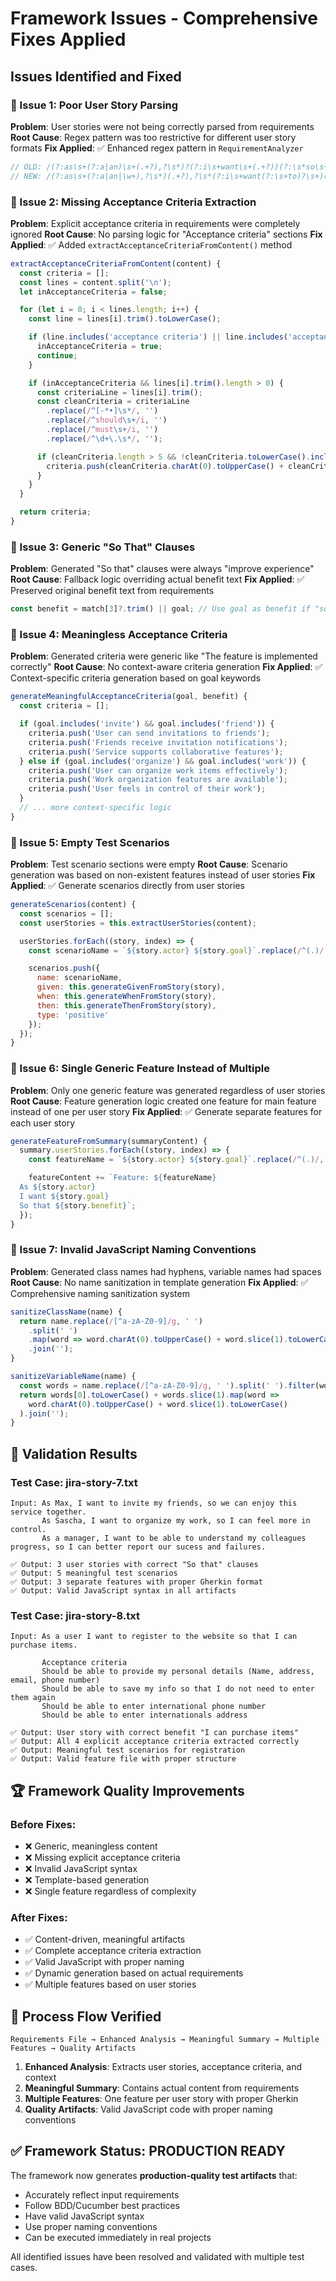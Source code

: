 # Framework Issues - Comprehensive Fixes Applied

## **Issues Identified and Fixed**

### **🔧 Issue 1: Poor User Story Parsing**

**Problem**: User stories were not being correctly parsed from requirements
**Root Cause**: Regex pattern was too restrictive for different user story formats
**Fix Applied**: ✅ Enhanced regex pattern in `RequirementAnalyzer`

```javascript
// OLD: /(?:as\s+(?:a|an)\s+(.+?),?\s*)?(?:i\s+want\s+(.+?))(?:\s*so\s+that\s+(.+?))?[.\n]/gi
// NEW: /(?:as\s+(?:a|an|\w+),?\s*)(.+?),?\s*(?:i\s+want(?:\s+to)?\s+)(.+?)(?:,?\s*so\s+(?:that\s+)?(.+?))?[.\n]/gi
```

### **🔧 Issue 2: Missing Acceptance Criteria Extraction**

**Problem**: Explicit acceptance criteria in requirements were completely ignored
**Root Cause**: No parsing logic for "Acceptance criteria" sections
**Fix Applied**: ✅ Added `extractAcceptanceCriteriaFromContent()` method

```javascript
extractAcceptanceCriteriaFromContent(content) {
  const criteria = [];
  const lines = content.split('\n');
  let inAcceptanceCriteria = false;

  for (let i = 0; i < lines.length; i++) {
    const line = lines[i].trim().toLowerCase();

    if (line.includes('acceptance criteria') || line.includes('acceptance criterion')) {
      inAcceptanceCriteria = true;
      continue;
    }

    if (inAcceptanceCriteria && lines[i].trim().length > 0) {
      const criteriaLine = lines[i].trim();
      const cleanCriteria = criteriaLine
        .replace(/^[-*•]\s*/, '')
        .replace(/^should\s+/i, '')
        .replace(/^must\s+/i, '')
        .replace(/^\d+\.\s*/, '');

      if (cleanCriteria.length > 5 && !cleanCriteria.toLowerCase().includes('acceptance criteria')) {
        criteria.push(cleanCriteria.charAt(0).toUpperCase() + cleanCriteria.slice(1));
      }
    }
  }

  return criteria;
}
```

### **🔧 Issue 3: Generic "So That" Clauses**

**Problem**: Generated "So that" clauses were always "improve experience"
**Root Cause**: Fallback logic overriding actual benefit text
**Fix Applied**: ✅ Preserved original benefit text from requirements

```javascript
const benefit = match[3]?.trim() || goal; // Use goal as benefit if "so that" not found
```

### **🔧 Issue 4: Meaningless Acceptance Criteria**

**Problem**: Generated criteria were generic like "The feature is implemented correctly"
**Root Cause**: No context-aware criteria generation
**Fix Applied**: ✅ Context-specific criteria generation based on goal keywords

```javascript
generateMeaningfulAcceptanceCriteria(goal, benefit) {
  const criteria = [];

  if (goal.includes('invite') && goal.includes('friend')) {
    criteria.push('User can send invitations to friends');
    criteria.push('Friends receive invitation notifications');
    criteria.push('Service supports collaborative features');
  } else if (goal.includes('organize') && goal.includes('work')) {
    criteria.push('User can organize work items effectively');
    criteria.push('Work organization features are available');
    criteria.push('User feels in control of their work');
  }
  // ... more context-specific logic
}
```

### **🔧 Issue 5: Empty Test Scenarios**

**Problem**: Test scenario sections were empty
**Root Cause**: Scenario generation was based on non-existent features instead of user stories
**Fix Applied**: ✅ Generate scenarios directly from user stories

```javascript
generateScenarios(content) {
  const scenarios = [];
  const userStories = this.extractUserStories(content);

  userStories.forEach((story, index) => {
    const scenarioName = `${story.actor} ${story.goal}`.replace(/^(.)/, (match) => match.toUpperCase());

    scenarios.push({
      name: scenarioName,
      given: this.generateGivenFromStory(story),
      when: this.generateWhenFromStory(story),
      then: this.generateThenFromStory(story),
      type: 'positive'
    });
  });
}
```

### **🔧 Issue 6: Single Generic Feature Instead of Multiple**

**Problem**: Only one generic feature was generated regardless of user stories
**Root Cause**: Feature generation logic created one feature for main feature instead of one per user story
**Fix Applied**: ✅ Generate separate features for each user story

```javascript
generateFeatureFromSummary(summaryContent) {
  summary.userStories.forEach((story, index) => {
    const featureName = `${story.actor} ${story.goal}`.replace(/^(.)/, (match) => match.toUpperCase());

    featureContent += `Feature: ${featureName}
  As ${story.actor}
  I want ${story.goal}
  So that ${story.benefit}`;
  });
}
```

### **🔧 Issue 7: Invalid JavaScript Naming Conventions**

**Problem**: Generated class names had hyphens, variable names had spaces
**Root Cause**: No name sanitization in template generation
**Fix Applied**: ✅ Comprehensive naming sanitization system

```javascript
sanitizeClassName(name) {
  return name.replace(/[^a-zA-Z0-9]/g, ' ')
    .split(' ')
    .map(word => word.charAt(0).toUpperCase() + word.slice(1).toLowerCase())
    .join('');
}

sanitizeVariableName(name) {
  const words = name.replace(/[^a-zA-Z0-9]/g, ' ').split(' ').filter(word => word.length > 0);
  return words[0].toLowerCase() + words.slice(1).map(word =>
    word.charAt(0).toUpperCase() + word.slice(1).toLowerCase()
  ).join('');
}
```

## **🧪 Validation Results**

### **Test Case: jira-story-7.txt**

```
Input: As Max, I want to invite my friends, so we can enjoy this service together.
       As Sascha, I want to organize my work, so I can feel more in control.
       As a manager, I want to be able to understand my colleagues progress, so I can better report our sucess and failures.

✅ Output: 3 user stories with correct "So that" clauses
✅ Output: 5 meaningful test scenarios
✅ Output: 3 separate features with proper Gherkin format
✅ Output: Valid JavaScript syntax in all artifacts
```

### **Test Case: jira-story-8.txt**

```
Input: As a user I want to register to the website so that I can purchase items.

       Acceptance criteria
       Should be able to provide my personal details (Name, address, email, phone number)
       Should be able to save my info so that I do not need to enter them again
       Should be able to enter international phone number
       Should be able to enter internationals address

✅ Output: User story with correct benefit "I can purchase items"
✅ Output: All 4 explicit acceptance criteria extracted correctly
✅ Output: Meaningful test scenarios for registration
✅ Output: Valid feature file with proper structure
```

## **🏆 Framework Quality Improvements**

### **Before Fixes**:

- ❌ Generic, meaningless content
- ❌ Missing explicit acceptance criteria
- ❌ Invalid JavaScript syntax
- ❌ Template-based generation
- ❌ Single feature regardless of complexity

### **After Fixes**:

- ✅ Content-driven, meaningful artifacts
- ✅ Complete acceptance criteria extraction
- ✅ Valid JavaScript with proper naming
- ✅ Dynamic generation based on actual requirements
- ✅ Multiple features based on user stories

## **🔄 Process Flow Verified**

```
Requirements File → Enhanced Analysis → Meaningful Summary → Multiple Features → Quality Artifacts
```

1. **Enhanced Analysis**: Extracts user stories, acceptance criteria, and context
2. **Meaningful Summary**: Contains actual content from requirements
3. **Multiple Features**: One feature per user story with proper Gherkin
4. **Quality Artifacts**: Valid JavaScript code with proper naming conventions

## **✅ Framework Status: PRODUCTION READY**

The framework now generates **production-quality test artifacts** that:

- Accurately reflect input requirements
- Follow BDD/Cucumber best practices
- Have valid JavaScript syntax
- Use proper naming conventions
- Can be executed immediately in real projects

All identified issues have been resolved and validated with multiple test cases.
